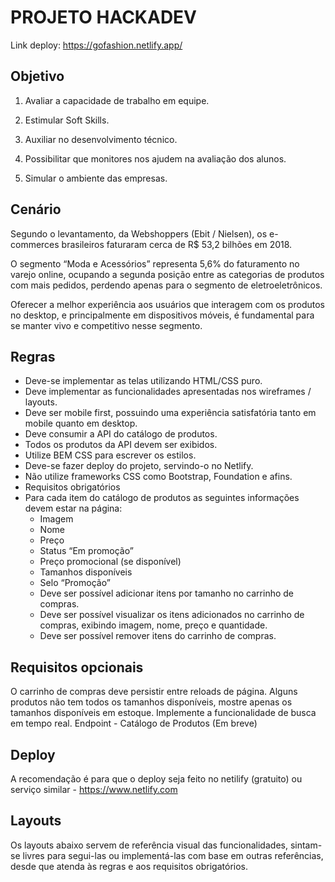 # PROJETO HACKADEV

Link deploy: https://gofashion.netlify.app/

## Objetivo
1. Avaliar a capacidade de trabalho em equipe.

2. Estimular Soft Skills.

3. Auxiliar no desenvolvimento técnico.

4. Possibilitar que monitores nos ajudem na avaliação dos alunos.

5. Simular o ambiente das empresas.

## Cenário
Segundo o levantamento, da Webshoppers (Ebit / Nielsen), os e-commerces brasileiros faturaram cerca de R$ 53,2 bilhões em 2018.

 O segmento “Moda e Acessórios” representa 5,6% do faturamento no varejo online, ocupando a segunda posição entre as categorias de produtos com mais pedidos, perdendo apenas para o segmento de eletroeletrônicos.

 Oferecer a melhor experiência aos usuários que interagem com os produtos no desktop, e principalmente em dispositivos móveis, é fundamental para se manter vivo e competitivo nesse segmento.

## Regras
- Deve-se implementar as telas utilizando HTML/CSS puro.
- Deve implementar as funcionalidades apresentadas nos wireframes / layouts.
- Deve ser mobile first, possuindo uma experiência satisfatória tanto em mobile quanto em desktop.
- Deve consumir a API do catálogo de produtos.
- Todos os produtos da API devem ser exibidos.
- Utilize BEM CSS para escrever os estilos.
- Deve-se fazer deploy do projeto, servindo-o no Netlify.
- Não utilize frameworks CSS como Bootstrap, Foundation e afins.
- Requisitos obrigatórios
- Para cada item do catálogo de produtos as seguintes informações devem estar na página:
  - Imagem
  - Nome
  - Preço
  - Status “Em promoção”
  - Preço promocional (se disponível)
  - Tamanhos disponíveis
  - Selo “Promoção”
  - Deve ser possível adicionar itens por tamanho no carrinho de compras.
  - Deve ser possível visualizar os itens adicionados no carrinho de compras, exibindo imagem, nome, preço e quantidade.
  - Deve ser possível remover itens do carrinho de compras.
## Requisitos opcionais
O carrinho de compras deve persistir entre reloads de página.
Alguns produtos não tem todos os tamanhos disponíveis, mostre apenas os tamanhos disponíveis em estoque.
Implemente a funcionalidade de busca em tempo real.
Endpoint - Catálogo de Produtos
(Em breve)
## Deploy
A recomendação é para que o deploy seja feito no netilify (gratuito) ou serviço similar - https://www.netlify.com

## Layouts
Os layouts abaixo servem de referência visual das funcionalidades, sintam-se livres para segui-las ou implementá-las com base em outras referências, desde que atenda às regras e aos requisitos obrigatórios.